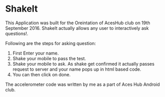 # ShakeIt

This Application was built for the Oreintation of AcesHub club on 19th September 2016. ShakeIt actually allows any 
user to interactively ask questions!.

Following are the steps for asking question:
1. First Enter your name.
2. Shake your mobile to pass the test.
3. Shake your mobile to ask. As shake get confirmed it actually passes request to server and your name pops up in html based code.
4. You can then click on done.

The accelerometer code was written by me as a part of Aces Hub Android club.
